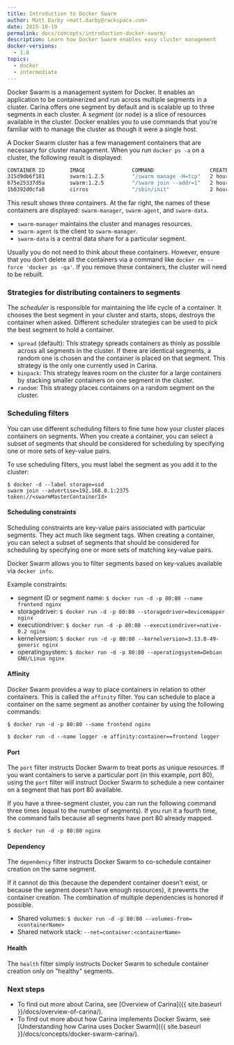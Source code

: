 ```yaml
---
title: Introduction to Docker Swarm
author: Matt Darby <matt.darby@rackspace.com>
date: 2015-10-19
permalink: docs/concepts/introduction-docker-swarm/
description: Learn how Docker Swarm enables easy cluster management
docker-versions:
  - 1.8
topics:
  - docker
  - intermediate
---
```


Docker Swarm is a management system for Docker. It enables an application to be containerized and run across multiple segments in a cluster. Carina offers one segment by default and is scalable up to three segments in each cluster. A *segment* (or node) is a slice of resources available in the cluster. Docker enables you to use commands that you're familiar with to manage the cluster as though it were a single host.

A Docker Swarm cluster has a few management containers that are necessary for cluster management. When you run `docker ps -a` on a cluster, the following result is displayed:

```bash
CONTAINER ID        IMAGE               COMMAND                  CREATED             STATUS              PORTS               NAMES
315d9db6f181        swarm:1.2.5         "/swarm manage -H=tcp"   2 hours ago         Up 2 hours                              34ee722d-48b3-47b5-8e17-92935280e6bd-production-master-00/swarm-manager
675e25337d5a        swarm:1.2.5         "/swarm join --addr=1"   2 hours ago         Up 2 hours                              34ee722d-48b3-47b5-8e17-92935280e6bd-production-master-00/swarm-agent
1b0392d0cfa8        cirros              "/sbin/init"             2 hours ago         Created                                 34ee722d-48b3-47b5-8e17-92935280e6bd-production-master-00/swarm-data
```

This result shows three containers. At the far right, the names of these containers are displayed: `swarm-manager`, `swarm-agent`, and `swarm-data`.

* `swarm-manager` maintains the cluster and manages resources.
* `swarm-agent` is the client to `swarm-manager`.
* `swarm-data` is a central data share for a particular segment.

Usually you do not need to think about these containers. However, ensure that you don’t delete all the containers via a command like `docker rm --force 'docker ps -qa'`. If you remove these containers, the cluster will need to be rebuilt.

### Strategies for distributing containers to segments
The *scheduler* is responsible for maintaining the life cycle of a container. It chooses the best segment in your cluster and starts, stops, destroys the container when asked. Different scheduler strategies can be used to pick the best segment to hold a container.

* `spread` (default): This strategy spreads containers as thinly as possible across all segments in the cluster. If there are identical segments, a random one is chosen and the container is placed on that segment. This strategy is the only one currently used in Carina.
* `binpack`: This strategy leaves room on the cluster for a large containers by stacking smaller containers on one segment in the cluster.
* `random`: This strategy places containers on a random segment on the cluster.

### Scheduling filters

You can use different scheduling filters to fine tune how your cluster places containers on segments.
When you create a container, you can select a subset of segments that should be considered for scheduling by specifying one or more sets of key-value pairs.

To use scheduling filters, you must label the segment as you add it to the cluster:

```
$ docker -d --label storage=ssd
swarm join --advertise=192.168.0.1:2375 token://<swarmMasterContainerId>
```

#### Scheduling constraints

Scheduling constraints are key-value pairs associated with particular segments. They act much like segment tags.
When creating a container, you can select a subset of segments that should be considered for scheduling by specifying one or more sets of matching key-value pairs.

Docker Swarm allows you to filter segments based on key-values available via `docker info`.

Example constraints:

* segment ID or segment name: `$ docker run -d -p 80:80 --name frontend nginx`
* storagedriver: `$ docker run -d -p 80:80 --storagedriver=devicemapper nginx`
* executiondriver: `$ docker run -d -p 80:80 --executiondriver=native-0.2 nginx`
* kernelversion: `$ docker run -d -p 80:80 --kernelversion=3.13.0-49-generic nginx`
* operatingsystem: `$ docker run -d -p 80:80 --operatingsystem=Debian GNU/Linux nginx`

#### Affinity

Docker Swarm provides a way to place containers in relation to other containers. This is called the `affinity` filter. You can schedule to place a container on the same segment as another container by using the following commands:

`$ docker run -d -p 80:80 --name frontend nginx`

`$ docker run -d --name logger -e affinity:container==frontend logger`

#### Port

The `port` filter instructs Docker Swarm to treat ports as unique resources. If you want containers to serve a particular port (in this example, port 80), using the `port` filter will instruct Docker Swarm to schedule a new container on a segment that has port 80 available.

If you have a three-segment cluster, you can run the following command three times (equal to the number of segments). If you run it a fourth time, the command fails because all segments have port 80 already mapped.

`$ docker run -d -p 80:80 nginx`

#### Dependency

The `dependency` filter instructs Docker Swarm to co-schedule container creation on the same segment.

If it cannot do this (because the dependent container doesn’t exist, or because the segment doesn’t have enough resources), it prevents the container creation. The combination of multiple dependencies is honored if possible.

* Shared volumes: `$ docker run -d -p 80:80 --volumes-from=<containerName>`
* Shared network stack: `--net=container:<containerName>`


#### Health

The `health` filter simply instructs Docker Swarm to schedule container creation only on "healthy" segments.

### Next steps
* To find out more about Carina, see [Overview of Carina]({{ site.baseurl }}/docs/overview-of-carina/).
* To find out more about how Carina implements Docker Swarm, see [Understanding how Carina uses Docker Swarm]({{ site.baseurl }}/docs/concepts/docker-swarm-carina/).
